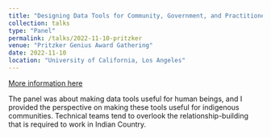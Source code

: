 ```yaml
---
title: "Designing Data Tools for Community, Government, and Practitioners"
collection: talks
type: "Panel"
permalink: /talks/2022-11-10-pritzker
venue: "Pritzker Genius Award Gathering"
date: 2022-11-10
location: "University of California, Los Angeles"
---
```


[More information here](https://www.ioes.ucla.edu/event/2022-pritzker-genius-award-conference/)

The panel was about making data tools useful for human beings, and I provided the perspective on making these tools useful for indigenous communities. Technical teams tend to overlook the relationship-building that is required to work in Indian Country.
